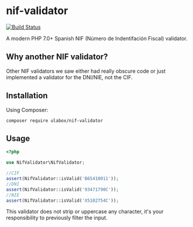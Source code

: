 # nif-validator

[![Build Status](https://api.travis-ci.org/ulabox/nif-validator.png?branch=master)](http://travis-ci.org/ulabox/nif-validator)

A modern PHP 7.0+ Spanish NIF (Número de Indentifación Fiscal) validator.

## Why another NIF validator? 

Other NIF validators we saw either had really obscure code or just implemented a validator for the DNI/NIE, not the CIF. 

## Installation

Using Composer:

```
composer require ulabox/nif-validator
```

## Usage


```php
<?php

use NifValidator\NifValidator;

//CIF
assert(NifValidator::isValid('B65410011'));
//DNI
assert(NifValidator::isValid('93471790C'));
//NIE
assert(NifValidator::isValid('X5102754C'));

```

This validator does not strip or uppercase any character, it's your responsibility to previously filter the input.